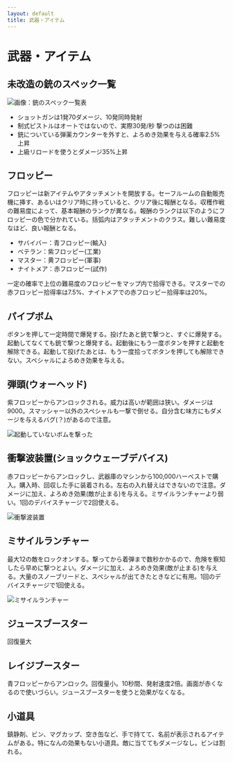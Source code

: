 ```yaml
---
layout: default
title: 武器・アイテム
---
```

# 武器・アイテム

## 未改造の銃のスペック一覧
![画像：銃のスペック一覧表](https://user-images.githubusercontent.com/1223395/167746275-bf7dc738-6b03-4ff9-ae87-db083e9b5961.png)

* ショットガンは1発70ダメージ、10発同時発射
* 制式ピストルはオートではないので、実際30発/秒 撃つのは困難
* 銃についている弾薬カウンターを外すと、よろめき効果を与える確率2.5%上昇
* 上級リロードを使うとダメージ35%上昇

## フロッピー
フロッピーは新アイテムやアタッチメントを開放する。セーフルームの自動販売機に挿す、あるいはクリア時に持っていると、クリア後に報酬となる。収穫作戦の難易度によって、基本報酬のランクが異なる。報酬のランクは以下のようにフロッピーの色で分かれている。括弧内はアタッチメントのクラス。難しい難易度なほど、良い報酬となる。

* サバイバー：青フロッピー(輸入)
* ベテラン：紫フロッピー(工業)
* マスター：黄フロッピー(軍事)
* ナイトメア：赤フロッピー(試作)

一定の確率で上位の難易度のフロッピーをマップ内で拾得できる。マスターでの赤フロッピー拾得率は7.5%、ナイトメアでの赤フロッピー拾得率は20%。

## パイプボム
ボタンを押して一定時間で爆発する。投げたあと銃で撃つと、すぐに爆発する。起動してなくても銃で撃つと爆発する。起動後にもう一度ボタンを押すと起動を解除できる。起動して投げたあとは、もう一度拾ってボタンを押しても解除できない。スペシャルによろめき効果を与える。

## 弾頭(ウォーヘッド)
紫フロッピーからアンロックされる。威力は高いが範囲は狭い。ダメージは9000。スマッシャー以外のスペシャルも一撃で倒せる。自分含む味方にもダメージを与えるバグ(？)があるので注意。

![起動していないボムを撃った](https://user-images.githubusercontent.com/1223395/167609944-5c5f2b34-abc9-45b1-9cc0-511d356b748f.gif)

## 衝撃波装置(ショックウェーブデバイス)
赤フロッピーからアンロックし、武器庫のマシンから100,000ハーベストで購入。購入時、回収した手に装着される。左右の入れ替えはできないので注意。ダメージに加え、よろめき効果(敵が止まる)を与える。ミサイルランチャーより弱い。1回のデバイスチャージで2回使える。

![衝撃波装置](https://user-images.githubusercontent.com/1223395/167611118-f6b56170-df34-46c5-9604-2c9dcfa39b44.gif)

## ミサイルランチャー
最大12の敵をロックオンする。撃ってから着弾まで数秒かかるので、危険を察知したら早めに撃つとよい。ダメージに加え、よろめき効果(敵が止まる)を与える。大量のスノーブリードと、スペシャルが出てきたときなどに有用。1回のデバイスチャージで1回使える。

![ミサイルランチャー](https://user-images.githubusercontent.com/1223395/167611019-bec692f2-1c5e-43d9-b2f2-dcc65ab7b653.gif)

## ジュースブースター
回復量大

## レイジブースター
青フロッピーからアンロック。回復量小。10秒間、発射速度2倍。画面が赤くなるので使いづらい。ジュースブースターを使うと効果がなくなる。

## 小道具
鎮静剤、ビン、マグカップ、空き缶など、手で持てて、名前が表示されるアイテムがある。特になんの効果もない小道具。敵に当ててもダメージなし。ビンは割れる。
